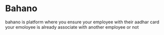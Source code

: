 # Bahano
bahano is platform where you ensure your employee with their aadhar card your emoloyee is already associate with another employee or not 
